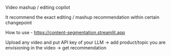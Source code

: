 Video mashup / editing copilot

It recommend the exact editing / mashup recommendation within certain changepoint 

How to use - https://content-segmentation.streamlit.app

Upload any video and put API key of your LLM -> add product/topic you are envisioning in the video -> get recommendation
